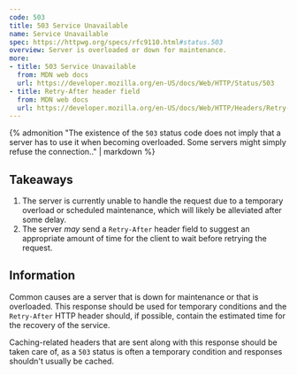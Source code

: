 ```yaml
---
code: 503
title: 503 Service Unavailable
name: Service Unavailable
spec: https://httpwg.org/specs/rfc9110.html#status.503
overview: Server is overloaded or down for maintenance.
more:
- title: 503 Service Unavailable
  from: MDN web docs
  url: https://developer.mozilla.org/en-US/docs/Web/HTTP/Status/503
- title: Retry-After header field
  from: MDN web docs
  url: https://developer.mozilla.org/en-US/docs/Web/HTTP/Headers/Retry-After
---
```


{% admonition "The existence of the `503` status code does not imply that a server has to use it when becoming overloaded. Some servers might simply refuse the connection.." | markdown %}

## Takeaways

1. The server is currently unable to handle the request due to a temporary overload or scheduled maintenance, which will likely be alleviated after some delay.
1. The server _may_ send a `Retry-After` header field to suggest an appropriate amount of time for the client to wait before retrying the request.

## Information

Common causes are a server that is down for maintenance or that is overloaded. This response should be used for temporary conditions and the `Retry-After` HTTP header should, if possible, contain the estimated time for the recovery of the service.

Caching-related headers that are sent along with this response should be taken care of, as a `503` status is often a temporary condition and responses shouldn't usually be cached.
